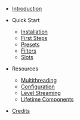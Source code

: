 - [Introduction](/?id=save-extension)

- Quick Start
  - [Installation](quick-start/installation.md)
  - [First Steps](quick-start/first-steps.md)
  - [Presets](quick-start/presets.md)
  - [Filters](quick-start/filters.md)
  - [Slots](quick-start/slots.md)
- Resources
  - [Multithreading](resources/multithreading.md)
  - [Configuration](resources/configuration.md)
  - [Level Streaming](resources/level-streaming.md)
  - [Lifetime Components](resources/lifetime-components.md)

- [Credits](credits.md)